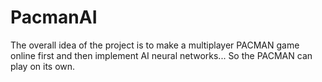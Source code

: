 # PacmanAI

The overall idea of the project is to make a multiplayer PACMAN game online first and then implement AI neural networks...
So the PACMAN can play on its own.
